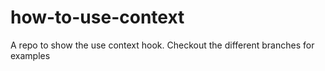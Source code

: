 # how-to-use-context
A repo to show the use context hook. Checkout the different branches for examples 
